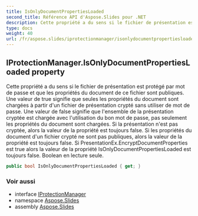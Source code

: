 ```yaml
---
title: IsOnlyDocumentPropertiesLoaded
second_title: Référence API d'Aspose.Slides pour .NET
description: Cette propriété a du sens si le fichier de présentation est protégé par mot de passe et que les propriétés du document de ce fichier sont publiques. Une valeur de true signifie que seules les propriétés du document sont chargées à partir d'un fichier de présentation crypté sans utiliser de mot de passe. Une valeur de false signifie que l'ensemble de la présentation cryptée est chargée avec l'utilisation du bon mot de passe, pas seulement les propriétés du document sont chargées. Si la présentation n'est pas cryptée, alors la valeur de la propriété est toujours false. Si les propriétés du document d'un fichier crypté ne sont pas publiques, alors la valeur de la propriété est toujours false. Si PresentationEx.EncryptDocumentProperties est true alors la valeur de la propriété IsOnlyDocumentPropertiesLoaded est toujours false. Boolean en lecture seule.
type: docs
weight: 40
url: /fr/aspose.slides/iprotectionmanager/isonlydocumentpropertiesloaded/
---
```


## IProtectionManager.IsOnlyDocumentPropertiesLoaded property

Cette propriété a du sens si le fichier de présentation est protégé par mot de passe et que les propriétés du document de ce fichier sont publiques. Une valeur de true signifie que seules les propriétés du document sont chargées à partir d'un fichier de présentation crypté sans utiliser de mot de passe. Une valeur de false signifie que l'ensemble de la présentation cryptée est chargée avec l'utilisation du bon mot de passe, pas seulement les propriétés du document sont chargées. Si la présentation n'est pas cryptée, alors la valeur de la propriété est toujours false. Si les propriétés du document d'un fichier crypté ne sont pas publiques, alors la valeur de la propriété est toujours false. Si PresentationEx.EncryptDocumentProperties est true alors la valeur de la propriété IsOnlyDocumentPropertiesLoaded est toujours false. Boolean en lecture seule.

```csharp
public bool IsOnlyDocumentPropertiesLoaded { get; }
```

### Voir aussi

* interface [IProtectionManager](../../iprotectionmanager)
* namespace [Aspose.Slides](../../iprotectionmanager)
* assembly [Aspose.Slides](../../../)

<!-- NE PAS ÉDITER : généré par xmldocmd pour Aspose.Slides.dll -->